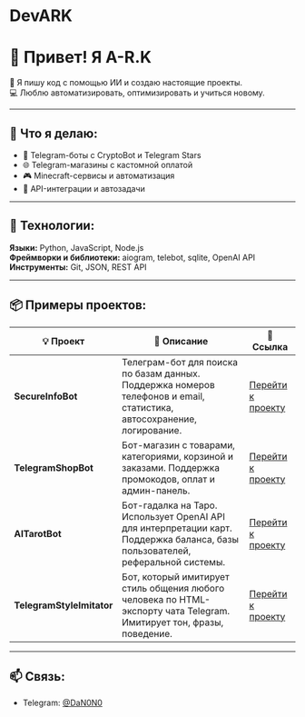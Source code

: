 # DevARK
# 👋 Привет! Я A-R.K

🧠 Я пишу код с помощью ИИ и создаю настоящие проекты.  
💻 Люблю автоматизировать, оптимизировать и учиться новому.

---

## 🚀 Что я делаю:

- 🤖 Telegram-боты с CryptoBot и Telegram Stars  
- 🌐 Telegram-магазины с кастомной оплатой  
- 🎮 Minecraft-сервисы и автоматизация  
- 🤝 API-интеграции и автозадачи  

---

## 🧰 Технологии:

**Языки:** Python, JavaScript, Node.js  
**Фреймворки и библиотеки:** aiogram, telebot, sqlite, OpenAI API  
**Инструменты:** Git, JSON, REST API  

---

## 📦 Примеры проектов:

| 💡 Проект               | 🧾 Описание                                                                                           | 🔗 Ссылка                                         |
|-------------------------|------------------------------------------------------------------------------------------------------|--------------------------------------------------|
| **SecureInfoBot**       | Телеграм-бот для поиска по базам данных. Поддержка номеров телефонов и email, статистика, автосохранение, логирование. | [Перейти к проекту](SecureInfoBot/)             |
| **TelegramShopBot**     | Бот-магазин с товарами, категориями, корзиной и заказами. Поддержка промокодов, оплат и админ-панель. | [Перейти к проекту](TelegramShopBot/)           |
| **AITarotBot**          | Бот-гадалка на Таро. Использует OpenAI API для интерпретации карт. Поддержка баланса, базы пользователей, реферальной системы. | [Перейти к проекту](AITarotBot/)                |
| **TelegramStyleImitator** | Бот, который имитирует стиль общения любого человека по HTML-экспорту чата Telegram. Имитирует тон, фразы, поведение. | [Перейти к проекту](https://github.com/DevA-R-K/telegram-style-imitator)   |

---

## 📫 Связь:

- Telegram: [@DaN0N0](https://t.me/DaN0N0)
